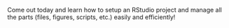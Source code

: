 Come out today and learn how to setup an RStudio project and manage all the parts (files, figures, scripts, etc.) easily and efficiently!
